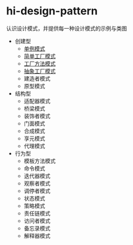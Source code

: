 # hi-design-pattern
认识设计模式，并提供每一种设计模式的示例与类图

- 创建型
    - [单例模式](src/creational/singleton)
    - [简单工厂模式](src/creational/simple_factory)
    - [工厂方法模式](src/creational/factory)
    - [抽象工厂模式](src/creational/abstract_factory)
    - 建造者模式
    - 原型模式
- 结构型
    - 适配器模式
    - 桥梁模式
    - 装饰者模式
    - 门面模式
    - 合成模式
    - 享元模式
    - 代理模式
- 行为型
    - 模板方法模式
    - 命令模式
    - 迭代器模式
    - 观察者模式
    - 调停者模式
    - 状态模式
    - 策略模式
    - 责任链模式
    - 访问者模式
    - 备忘录模式
    - 解释器模式